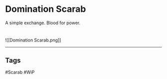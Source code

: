 # Domination Scarab
A simple exchange. Blood for power.

#
![[Domination Scarab.png]]

---
## Tags
#Scarab
#WiP 